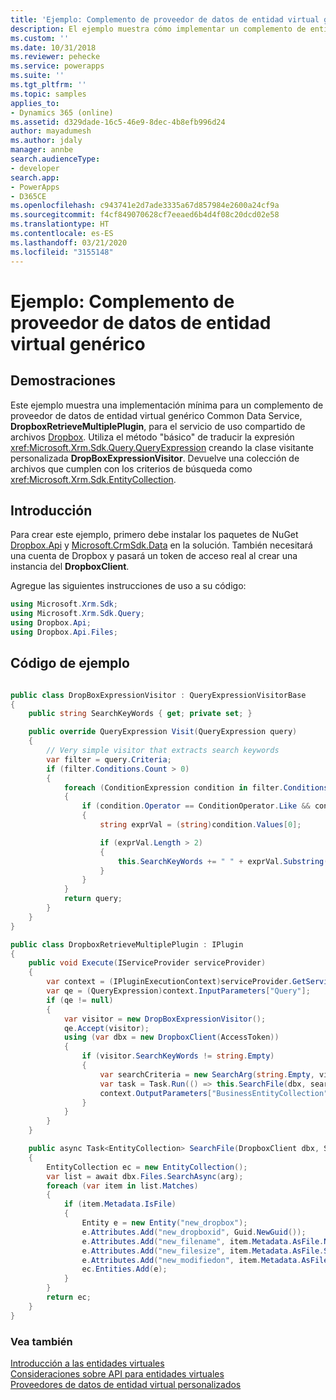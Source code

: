 ```yaml
---
title: 'Ejemplo: Complemento de proveedor de datos de entidad virtual genérico (Common Data Service) | Microsoft Docs'
description: El ejemplo muestra cómo implementar un complemento de entidad virtual personalizado genérico en Dynamics 365.
ms.custom: ''
ms.date: 10/31/2018
ms.reviewer: pehecke
ms.service: powerapps
ms.suite: ''
ms.tgt_pltfrm: ''
ms.topic: samples
applies_to:
- Dynamics 365 (online)
ms.assetid: d329dade-16c5-46e9-8dec-4b8efb996d24
author: mayadumesh
ms.author: jdaly
manager: annbe
search.audienceType:
- developer
search.app:
- PowerApps
- D365CE
ms.openlocfilehash: c943741e2d7ade3335a67d857984e2600a24cf9a
ms.sourcegitcommit: f4cf849070628cf7eeaed6b4d4f08c20dcd02e58
ms.translationtype: HT
ms.contentlocale: es-ES
ms.lasthandoff: 03/21/2020
ms.locfileid: "3155148"
---
```

# <a name="sample-generic-virtual-entity-data-provider-plug-in"></a>Ejemplo: Complemento de proveedor de datos de entidad virtual genérico

## <a name="demonstrates"></a>Demostraciones

Este ejemplo muestra una implementación mínima para un complemento de proveedor de datos de entidad virtual genérico Common Data Service, **DropboxRetrieveMultiplePlugin**, para el servicio de uso compartido de archivos [Dropbox](https://www.dropbox.com/). Utiliza el método "básico" de traducir la expresión <xref:Microsoft.Xrm.Sdk.Query.QueryExpression> creando la clase visitante personalizada **DropBoxExpressionVisitor**. Devuelve una colección de archivos que cumplen con los criterios de búsqueda como <xref:Microsoft.Xrm.Sdk.EntityCollection>. 

## <a name="getting-started"></a>Introducción

Para crear este ejemplo, primero debe instalar los paquetes de NuGet [Dropbox.Api](https://www.nuget.org/packages/Dropbox.Api/) y [Microsoft.CrmSdk.Data](https://www.nuget.org/packages/Microsoft.CrmSdk.Data/) en la solución.  También necesitará una cuenta de Dropbox y pasará un token de acceso real al crear una instancia del **DropboxClient**.

Agregue las siguientes instrucciones de uso a su código:

```csharp
using Microsoft.Xrm.Sdk;
using Microsoft.Xrm.Sdk.Query;
using Dropbox.Api;
using Dropbox.Api.Files;
```

## <a name="sample-code"></a>Código de ejemplo  

```csharp  

public class DropBoxExpressionVisitor : QueryExpressionVisitorBase
{
    public string SearchKeyWords { get; private set; }

    public override QueryExpression Visit(QueryExpression query)
    {
        // Very simple visitor that extracts search keywords
        var filter = query.Criteria;
        if (filter.Conditions.Count > 0)
        {
            foreach (ConditionExpression condition in filter.Conditions)
            {
                if (condition.Operator == ConditionOperator.Like && condition.Values.Count > 0)
                {
                    string exprVal = (string)condition.Values[0];

                    if (exprVal.Length > 2)
                    {
                        this.SearchKeyWords += " " + exprVal.Substring(1, exprVal.Length - 2);
                    }
                }
            }
            return query;
        }
    }
}

public class DropboxRetrieveMultiplePlugin : IPlugin
{
    public void Execute(IServiceProvider serviceProvider)
    {
        var context = (IPluginExecutionContext)serviceProvider.GetService(typeof(IPluginExecutionContext));
        var qe = (QueryExpression)context.InputParameters["Query"];
        if (qe != null)
        {
            var visitor = new DropBoxExpressionVisitor();
            qe.Accept(visitor);
            using (var dbx = new DropboxClient(AccessToken))
            {
                if (visitor.SearchKeyWords != string.Empty)
                {
                    var searchCriteria = new SearchArg(string.Empty, visitor.SearchKeyWords);
                    var task = Task.Run(() => this.SearchFile(dbx, searchCriteria));
                    context.OutputParameters["BusinessEntityCollection"] = task.Result;
                }
            }
        }
    }

    public async Task<EntityCollection> SearchFile(DropboxClient dbx, SearchArg arg)
    {
        EntityCollection ec = new EntityCollection();
        var list = await dbx.Files.SearchAsync(arg);
        foreach (var item in list.Matches)
        {
            if (item.Metadata.IsFile)
            {
                Entity e = new Entity("new_dropbox");
                e.Attributes.Add("new_dropboxid", Guid.NewGuid());
                e.Attributes.Add("new_filename", item.Metadata.AsFile.Name);
                e.Attributes.Add("new_filesize", item.Metadata.AsFile.Size);
                e.Attributes.Add("new_modifiedon", item.Metadata.AsFile.ServerModified);
                ec.Entities.Add(e);
            }
        }
        return ec;
    }
}

``` 

### <a name="see-also"></a>Vea también

[Introducción a las entidades virtuales](get-started-ve.md)<br />
[Consideraciones sobre API para entidades virtuales](api-considerations-ve.md)<br />
[Proveedores de datos de entidad virtual personalizados](custom-ve-data-providers.md)